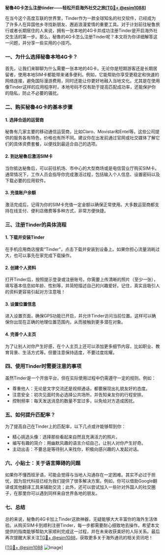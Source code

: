 **秘魯4G卡怎么注册tinder——轻松开启海外社交之旅[[TG💪+ @esim1088](https://t.me/s/esim1088)]**

在当今这个高度互联的世界里，Tinder作为一款全球知名的社交软件，已经成为了许多人在异国他乡寻找新朋友、邂逅浪漫爱情的重要工具。对于计划前往秘鲁旅行或者长期居住的人来说，拥有一张本地的4G卡并成功注册Tinder是开启海外社交生活的第一步。那么，秘魯的4G卡怎么注册Tinder呢？本文将为你详细解答这一问题，并分享一些实用的小技巧。

### **一、为什么选择秘魯本地4G卡？**

首先，让我们来聊聊为什么需要一张本地的4G卡。无论你是短期游客还是长期居留者，使用本地SIM卡都能带来诸多便利。例如，它能帮助你享受更稳定和快速的网络连接，避免国际漫游费用，同时还能让你更好地融入当地文化。尤其是在使用像Tinder这样的应用程序时，本地号码不仅有助于提高匹配成功率，还能保护你的隐私，防止不必要的骚扰。

### **二、购买秘魯4G卡的基本步骤**

#### **1. 选择合适的运营商**
秘魯有几家主要的移动通信运营商，比如Claro、Movistar和Entel等。这些公司提供的服务各有特色，价格也有所不同。建议你在出发前通过官网或社交媒体了解它们的具体资费套餐，以便找到最适合自己的选项。

#### **2. 到达秘魯后激活SIM卡**
当你抵达秘魯后，可以前往机场、市中心的大型商场或是电信营业厅购买SIM卡。通常情况下，工作人员会指导你完成激活过程，包括输入个人信息、设置密码以及下载必要的应用软件。

#### **3. 充值账户余额**
激活完成后，记得为你的SIM卡充值一定金额以确保正常使用。大多数运营商都支持在线支付、便利店缴费等多种方式，非常方便快捷。

### **三、注册Tinder的具体流程**

#### **1. 下载并安装Tinder**
在手机应用商店搜索“Tinder”，点击下载并安装到设备上。如果你担心流量消耗过大，也可以事先在家完成下载操作。

#### **2. 创建个人资料**
打开Tinder后，按照提示登录或注册账号。你需要上传清晰的照片（至少一张），填写基本信息如年龄、性别等，并简短描述自己的兴趣爱好。记住，真实且吸引人的资料更容易引起对方注意哦！

#### **3. 设置位置信息**
进入设置页面，确保GPS功能已开启，并允许Tinder访问当前位置。这样可以确保你出现在正确的地理位置范围内，从而接触到更多潜在对象。

#### **4. 完善个人主页**
为了让别人对你产生好感，在个人主页上还可以添加更多细节内容，比如职业、教育背景、生活方式等。但要注意保持适度，不要过度炫耀。

### **四、使用Tinder时需要注意的事项**

虽然Tinder是一个开放平台，但在实际使用过程中仍需遵守一定的规则。例如：
- 尊重他人：无论是文字交流还是视频通话，都要展现出礼貌友好的态度。
- 注意安全：初次见面时务必选择公共场所，并告知亲友你的行程安排。
- 控制频率：每天发送消息的数量不宜过多，以免给对方造成困扰。

### **五、如何提升匹配率？**

为了提高自己在Tinder上的匹配率，以下几点或许能够帮到你：
- 精心挑选头像：选择那些看起来自然且充满活力的照片。
- 编写有趣的简介：用幽默风趣的语言介绍自己，让别人对你产生好奇。
- 主动出击：不要总是等待别人来找你，积极向感兴趣的人发起对话。

### **六、小贴士：关于语言障碍的问题**

如果你不懂西班牙语，可能会觉得与当地人沟通存在一定困难。其实不必过于担忧，因为现代科技已经为我们提供了很多解决方案。例如，你可以借助Google翻译或其他翻译工具来辅助交流；此外，还可以尝试加入一些针对外国人的社交圈子，在那里你可以遇到同样来自世界各地的朋友。

### **七、总结**

总的来说，秘魯的4G卡加上Tinder这款神器，无疑能够大大丰富你的海外生活体验。从购买SIM卡到顺利注册Tinder，每一步都需要耐心细致地去操作。希望本文提供的指南能够帮助大家顺利完成这一过程，并在未来收获美好的人际关系。最后再次提醒大家关注[TG💪+ @esim1088](https://t.me/s/esim1088)，获取更多关于海外通讯的相关资讯吧！

[[TG💪+ @esim1088](https://t.me/s/esim1088) ![Image](https://i.postimg.cc/4NQfJmqS/Snipaste-2025-05-13-00-14-12.png)]